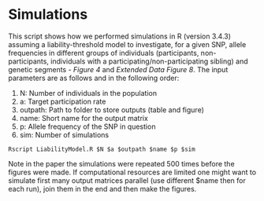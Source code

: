 # Simulations
This script shows how we performed simulations in R (version 3.4.3) assuming a liability-threshold model to investigate, for a given SNP, allele frequencies in different groups of individuals 
(participants, non-participants, individuals with a participating/non-participating sibling) and genetic segments - *Figure 4* and *Extended Data Figure 8*.
The input parameters are as follows and in the following order:
1) N: Number of individuals in the population
2) a: Target participation rate
3) outpath: Path to folder to store outputs (table and figure)
4) name: Short name for the output matrix
5) p: Allele frequency of the SNP in question
6) sim: Number of simulations

```
Rscript LiabilityModel.R $N $a $outpath $name $p $sim
```

Note in the paper the simulations were repeated 500 times before the figures were made.
If computational resources are limited one might want to simulate first many output matrices parallel (use different $name then for each run), join them in the end and then make the figures.

